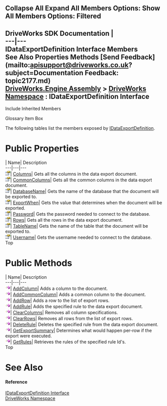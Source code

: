 Collapse All Expand All Members Options: Show All  Members Options: Filtered   
---  
DriveWorks SDK Documentation  |   
---|---  
IDataExportDefinition Interface Members   
See Also Properties Methods [Send Feedback](mailto:apisupport@driveworks.co.uk?subject=Documentation Feedback: topic2177.md)  
[DriveWorks.Engine Assembly](topic2156.md) > [DriveWorks Namespace](topic2159.md) : IDataExportDefinition Interface  
---  
  
Include Inherited Members    


Glossary Item Box

The following tables list the members exposed by [IDataExportDefinition](topic2177.md).

# Public Properties

| Name| Description  
---|---|---  
![ Property](dotnetimages/Property.gif)| [Columns](topic2191.md)| Gets all the columns in the data export document.   
![ Property](dotnetimages/Property.gif)| [CommonColumns](topic2192.md)| Gets all the common columns in the data export document.   
![ Property](dotnetimages/Property.gif)| [DatabaseName](topic2193.md)| Gets the name of the database that the document will be exported to.   
![ Property](dotnetimages/Property.gif)| [ExportWhen](topic2194.md)| Gets the value that determines when the document will be exported.   
![ Property](dotnetimages/Property.gif)| [Password](topic2195.md)| Gets the password needed to connect to the database.   
![ Property](dotnetimages/Property.gif)| [Rows](topic2196.md)| Gets all the rows in the data export document.   
![ Property](dotnetimages/Property.gif)| [TableName](topic2197.md)| Gets the name of the table that the document will be exported to.   
![ Property](dotnetimages/Property.gif)| [Username](topic2198.md)| Gets the username needed to connect to the database.   
Top

# Public Methods

| Name| Description  
---|---|---  
![ Method](dotnetimages/Method.gif)| [AddColumn](topic2182.md)| Adds a column to the document.   
![ Method](dotnetimages/Method.gif)| [AddCommonColumn](topic2183.md)| Adds a common column to the document.   
![ Method](dotnetimages/Method.gif)| [AddRow](topic2184.md)| Adds a row to the list of export rows.   
![ Method](dotnetimages/Method.gif)| [AddRule](topic2185.md)| Adds the specified rule to the data export document.   
![ Method](dotnetimages/Method.gif)| [ClearColumns](topic2186.md)| Removes all column specifications.   
![ Method](dotnetimages/Method.gif)| [ClearRows](topic2187.md)| Removes all rows from the list of export rows.   
![ Method](dotnetimages/Method.gif)| [DeleteRule](topic2188.md)| Deletes the specified rule from the data export document.   
![ Method](dotnetimages/Method.gif)| [GetExportSummary](topic2189.md)| Determines what would happen per-row if the export were executed.   
![ Method](dotnetimages/Method.gif)| [GetRules](topic2190.md)| Retrieves the rules of the specified rule Id's.   
Top

# See Also

#### Reference

[IDataExportDefinition Interface](topic2177.md)   
[DriveWorks Namespace](topic2159.md)


